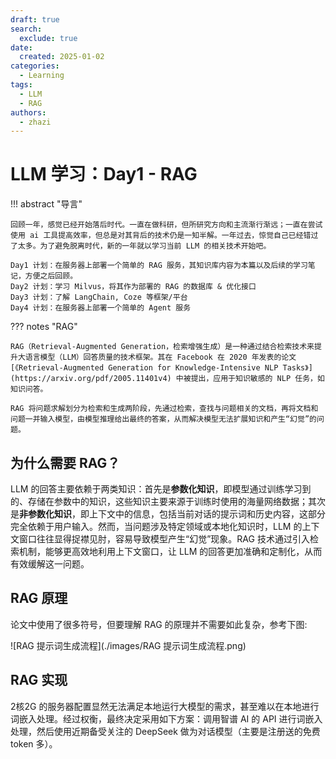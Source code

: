 ```yaml
---
draft: true
search:
  exclude: true
date:
  created: 2025-01-02
categories:
  - Learning
tags:
  - LLM
  - RAG
authors:
  - zhazi
---
```


# LLM 学习：Day1 - RAG

!!! abstract "导言"

    回顾一年，感觉已经开始落后时代。一直在做科研，但所研究方向和主流渐行渐远；一直在尝试使用 ai 工具提高效率，但总是对其背后的技术仍是一知半解。一年过去，惊觉自己已经错过了太多。为了避免脱离时代，新的一年就以学习当前 LLM 的相关技术开始吧。

    Day1 计划：在服务器上部署一个简单的 RAG 服务，其知识库内容为本篇以及后续的学习笔记，方便之后回顾。
    Day2 计划：学习 Milvus，将其作为部署的 RAG 的数据库 & 优化接口
    Day3 计划：了解 LangChain, Coze 等框架/平台
    Day4 计划：在服务器上部署一个简单的 Agent 服务

??? notes "RAG"

    RAG（Retrieval-Augmented Generation，检索增强生成）是一种通过结合检索技术来提升大语言模型（LLM）回答质量的技术框架。其在 Facebook 在 2020 年发表的论文[《Retrieval-Augmented Generation for Knowledge-Intensive NLP Tasks》](https://arxiv.org/pdf/2005.11401v4) 中被提出，应用于知识敏感的 NLP 任务，如知识问答。

    RAG 将问题求解划分为检索和生成两阶段，先通过检索，查找与问题相关的文档，再将文档和问题一并输入模型，由模型推理给出最终的答案，从而解决模型无法扩展知识和产生“幻觉”的问题。

<!-- more -->

## 为什么需要 RAG？
LLM 的回答主要依赖于两类知识：首先是**参数化知识**，即模型通过训练学习到的、存储在参数中的知识，这些知识主要来源于训练时使用的海量网络数据；其次是**非参数化知识**，即上下文中的信息，包括当前对话的提示词和历史内容，这部分完全依赖于用户输入。然而，当问题涉及特定领域或本地化知识时，LLM 的上下文窗口往往显得捉襟见肘，容易导致模型产生“幻觉”现象。RAG 技术通过引入检索机制，能够更高效地利用上下文窗口，让 LLM 的回答更加准确和定制化，从而有效缓解这一问题。

## RAG 原理
论文中使用了很多符号，但要理解 RAG 的原理并不需要如此复杂，参考下图:

![RAG 提示词生成流程](./images/RAG 提示词生成流程.png)


## RAG 实现

2核2G 的服务器配置显然无法满足本地运行大模型的需求，甚至难以在本地进行词嵌入处理。经过权衡，最终决定采用如下方案：调用智谱 AI 的 API 进行词嵌入处理，然后使用近期备受关注的 DeepSeek 做为对话模型（主要是注册送的免费 token 多）。

